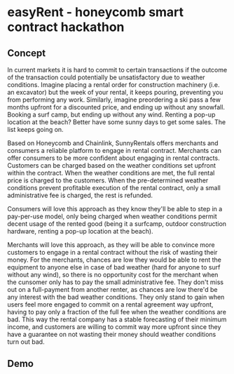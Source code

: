 # easyRent - honeycomb smart contract hackathon
## Concept
In current markets it is hard to commit to certain transactions if the outcome of the transaction could potentially be unsatisfactory due to weather conditions. Imagine placing a rental order for construction machinery (i.e. an excavator) but the week of your rental, it keeps pouring, preventing you from performing any work. Similarly, imagine preordering a ski pass a few months upfront for a discounted price, and ending up without any snowfall. Booking a surf camp, but ending up without any wind. Renting a pop-up location at the beach? Better have some sunny days to get some sales. The list keeps going on.

Based on Honeycomb and Chainlink, SunnyRentals offers merchants and consumers a reliable platform to engage in rental contract. Merchants can offer consumers to be more confident about engaging in rental contracts. Customers can be charged based on the weather conditions set upfront within the contract. When the weather conditions are met, the full rental price is charged to the customers. When the pre-determined weather conditions prevent profitable execution of the rental contract, only a small administrative fee is charged, the rest is refunded.

Consumers will love this approach as they know they'll be able to step in a pay-per-use model, only being charged when weather conditions permit decent usage of the rented good (being it a surfcamp, outdoor construction hardware, renting a pop-up location at the beach). 


Merchants will love this approach, as they will be able to convince more customers to engage in a rental contract without the risk of wasting their money. For the merchants, chances are low they would be able to rent the equipment to anyone else in case of bad weather (hard for anyone to surf without any wind), so there is no opportunity cost for the merchant when the cunsomer only has to pay the small administrative fee. They don't miss out on a full-payment from another renter, as chances are low there'd be any interest with the bad weather conditions. They only stand to gain when users feel more engaged to commit on a rental agreement way upfront, having to pay only a fraction of the full fee when the weather conditions are bad. This way the rental company has a stable forecasting of their minimum income, and customers are willing to commit way more upfront since they have a guarantee on not wasting their money should weather conditions turn out bad.

## Demo
